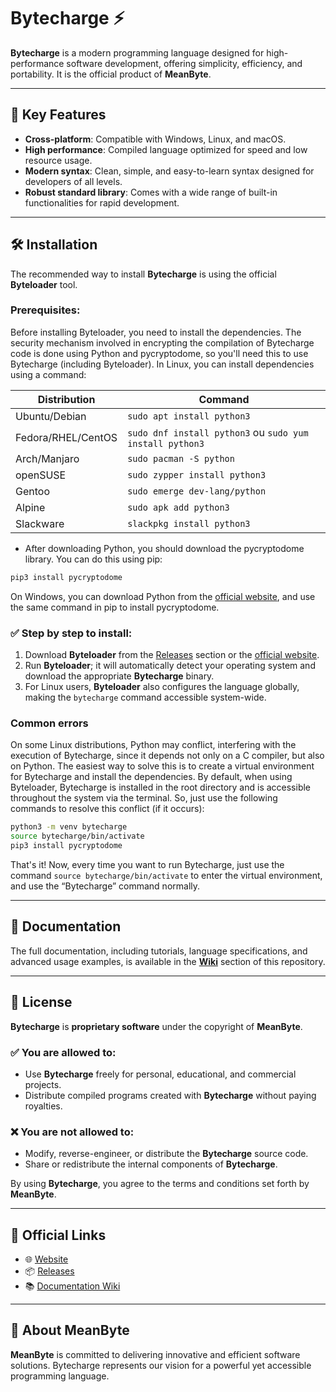 # **Bytecharge** ⚡️

**Bytecharge** is a modern programming language designed for high-performance software development, offering simplicity, efficiency, and portability. It is the official product of **MeanByte**.

---

## 🚀 **Key Features**

* **Cross-platform**: Compatible with Windows, Linux, and macOS.
* **High performance**: Compiled language optimized for speed and low resource usage.
* **Modern syntax**: Clean, simple, and easy-to-learn syntax designed for developers of all levels.
* **Robust standard library**: Comes with a wide range of built-in functionalities for rapid development.

---

## 🛠️ **Installation**

The recommended way to install **Bytecharge** is using the official **Byteloader** tool.

### **Prerequisites:**
Before installing Byteloader, you need to install the dependencies. The security mechanism involved in encrypting the compilation of Bytecharge code is done using Python and pycryptodome, so you'll need this to use Bytecharge (including Byteloader). In Linux, you can install dependencies using a command:

| Distribution       | Command                                                  |
| ------------------ | -------------------------------------------------------- |
| Ubuntu/Debian      | `sudo apt install python3`                               |
| Fedora/RHEL/CentOS | `sudo dnf install python3` ou `sudo yum install python3` |
| Arch/Manjaro       | `sudo pacman -S python`                                  |
| openSUSE           | `sudo zypper install python3`                            |
| Gentoo             | `sudo emerge dev-lang/python`                            |
| Alpine             | `sudo apk add python3`                                   |
| Slackware          | `slackpkg install python3`                               |

- After downloading Python, you should download the pycryptodome library. You can do this using pip:
```sh
pip3 install pycryptodome
```

On Windows, you can download Python from the [official website](https://www.python.org/downloads/windows/), and use the same command in pip to install pycryptodome.


### ✅ **Step by step to install:**

1. Download **Byteloader** from the [Releases](https://github.com/MeanByte-io/Bytecharge/releases) section or the [official website](https://bytecharger.42web.io).
2. Run **Byteloader**; it will automatically detect your operating system and download the appropriate **Bytecharge** binary.
3. For Linux users, **Byteloader** also configures the language globally, making the `bytecharge` command accessible system-wide.

### Common errors
On some Linux distributions, Python may conflict, interfering with the execution of Bytecharge, since it depends not only on a C compiler, but also on Python. The easiest way to solve this is to create a virtual environment for Bytecharge and install the dependencies. By default, when using Byteloader, Bytecharge is installed in the root directory and is accessible throughout the system via the terminal. So, just use the following commands to resolve this conflict (if it occurs):
```sh
python3 -m venv bytecharge
source bytecharge/bin/activate
pip3 install pycryptodome
```
That's it! Now, every time you want to run Bytecharge, just use the command `source bytecharge/bin/activate` to enter the virtual environment, and use the “Bytecharge” command normally.

---

## 📖 **Documentation**

The full documentation, including tutorials, language specifications, and advanced usage examples, is available in the **[Wiki](https://github.com/MeanByte/Bytecharge/wiki)** section of this repository.

---

## 📄 **License**

**Bytecharge** is **proprietary software** under the copyright of **MeanByte**.

### ✅ **You are allowed to:**

* Use **Bytecharge** freely for personal, educational, and commercial projects.
* Distribute compiled programs created with **Bytecharge** without paying royalties.

### ❌ **You are not allowed to:**

* Modify, reverse-engineer, or distribute the **Bytecharge** source code.
* Share or redistribute the internal components of **Bytecharge**.

By using **Bytecharge**, you agree to the terms and conditions set forth by **MeanByte**.

---

## 🔗 **Official Links**

* 🌐 [Website](https://bytecharger.42web.io)
* 📦 [Releases](https://github.com/MeanByte-io/Bytecharge/releases)
* 📚 [Documentation Wiki](https://github.com/MeanByte-io/Bytecharge/wiki)

---

## 🏢 **About MeanByte**

**MeanByte** is committed to delivering innovative and efficient software solutions. Bytecharge represents our vision for a powerful yet accessible programming language.
